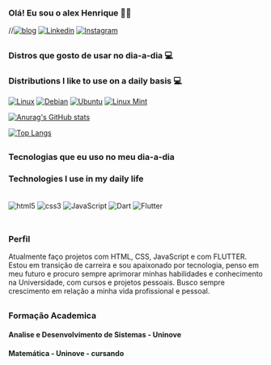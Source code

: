 
### Olá! Eu sou o alex Henrique 🤙🏾

//[![blog](https://img.shields.io/website?label=allexxweb.com&style=for-the-badge&url=https://allexxweb.com/)](#)
[![Linkedin](https://img.shields.io/badge/LinkedIn-0077B5?style=for-the-badge&logo=linkedin&logoColor=white
)](https://www.linkedin.com/in/alex00henrique/)
[![Instagram](https://img.shields.io/badge/Instagram-E4405F?style=for-the-badge&logo=instagram&logoColor=white)](https://www.instagram.com/allexx.dev)
##

### Distros que gosto de usar no dia-a-dia 💻
### Distributions I like to use on a daily basis 💻
[![Linux](https://img.shields.io/badge/Linux-FCC624?style=for-the-badge&logo=linux&logoColor=black)](https://pt.wikipedia.org/wiki/Linux)
[![Debian](https://img.shields.io/badge/Debian-A81D33?style=for-the-badge&logo=debian&logoColor=white)](https://www.debian.org/index.pt.html)
[![Ubuntu](https://img.shields.io/badge/Ubuntu-E95420?style=for-the-badge&logo=ubuntu&logoColor=white)](https://ubuntu.com/)
[![Linux Mint](https://img.shields.io/badge/Linux_Mint-87CF3E?style=for-the-badge&logo=linux-mint&logoColor=white)](https://linuxmint.com/)

[![Anurag's GitHub stats](https://github-readme-stats.vercel.app/api?username=AllexHenrique)](https://github.com/anuraghazra/github-readme-stats)

[![Top Langs](https://github-readme-stats.vercel.app/api/top-langs/?username=AllexHenrique)](https://github.com/anuraghazra/github-readme-stats)
##
### Tecnologias que eu uso no meu dia-a-dia
### Technologies I use in my daily life
<div style="display: inline_block"><br>
    <img align="center"alt="html5" src="https://img.shields.io/badge/HTML5-E34F26?style=for-the-badge&logo=html5&logoColor=white" />
    <img align="center"alt="css3" src="https://img.shields.io/badge/CSS3-1572B6?style=for-the-badge&logo=css3&logoColor=white" />
<img align="center"alt="JavaScript" src="https://img.shields.io/badge/JavaScript-F7DF1E?style=for-the-badge&logo=javascript&logoColor=black" />
    <img align="center"alt="Dart" src="https://img.shields.io/badge/Dart-0175C2?style=for-the-badge&logo=dart&logoColor=white" />
<img align="center"alt="Flutter" src="https://img.shields.io/badge/Flutter-02569B?style=for-the-badge&logo=flutter&logoColor=white" />
</div><br>

## 

### Perfil
Atualmente faço projetos com HTML, CSS, JavaScript e
com FLUTTER. Estou em transição de carreira e sou
apaixonado por tecnologia, penso em meu futuro e procuro sempre aprimorar minhas habilidades e conhecimento na Universidade,
com cursos e projetos pessoais.
Busco sempre crescimento em relação a minha vida
profissional e pessoal.

##

### Formação Academica
#### Analise e Desenvolvimento de Sistemas - Uninove
#### Matemática - Uninove - cursando



